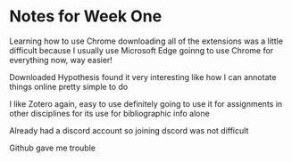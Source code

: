# Notes for Week One

Learning how to use Chrome
downloading all of the extensions was a little difficult because I usually use Microsoft Edge
goinng to use Chrome for everything now, way easier!

Downloaded Hypothesis
found it very interesting
like how I can annotate things online
pretty simple to do

I like Zotero
again, easy to use
definitely going to use it for assignments in other disciplines for its use for bibliographic info alone

Already had a discord account so joining dscord was not difficult

Github gave me trouble
